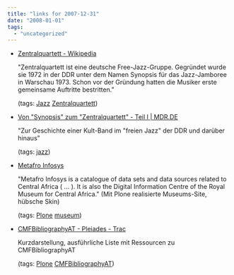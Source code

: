 ```yaml
---
title: "links for 2007-12-31"
date: "2008-01-01"
tags: 
  - "uncategorized"
---
```


- [Zentralquartett - Wikipedia](http://de.wikipedia.org/wiki/Zentralquartett)
    
    "Zentralquartett ist eine deutsche Free-Jazz-Gruppe. Gegründet wurde sie 1972 in der DDR unter dem Namen Synopsis für das Jazz-Jamboree in Warschau 1973. Schon vor der Gründung hatten die Musiker erste gemeinsame Auftritte bestritten."
    
    (tags: [Jazz](http://del.icio.us/heinzwittenbrink/Jazz) [Zentralquartett](http://del.icio.us/heinzwittenbrink/Zentralquartett))
    
- [Von "Synopsis" zum "Zentralquartett" - Teil I | MDR.DE](http://www1.mdr.de/mdr-figaro/musik/826594.html)
    
    "Zur Geschichte einer Kult-Band im "freien Jazz" der DDR und darüber hinaus"
    
    (tags: [jazz](http://del.icio.us/heinzwittenbrink/jazz))
    
- [Metafro Infosys](http://www.metafro.be/)
    
    "Metafro Infosys is a catalogue of data sets and data sources related to Central Africa ( ... ). It is also the Digital Information Centre of the Royal Museum for Central Africa." (Mit Plone realisierte Museums-Site, hübsche Skin)
    
    (tags: [Plone](http://del.icio.us/heinzwittenbrink/Plone) [museum](http://del.icio.us/heinzwittenbrink/museum))
    
- [CMFBibliographyAT - Pleiades - Trac](http://icon.stoa.org/trac/pleiades/wiki/CMFBibliographyAT)
    
    Kurzdarstellung, ausführliche Liste mit Ressourcen zu CMFBibliographyAT
    
    (tags: [Plone](http://del.icio.us/heinzwittenbrink/Plone) [CMFBibliographyAT](http://del.icio.us/heinzwittenbrink/CMFBibliographyAT))
